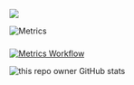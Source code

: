 
![](https://komarev.com/ghpvc/?username=vlakir)

![Metrics](https://metrics.lecoq.io/vlakir?template=classic&languages=1&introduction=1&lines=1&habits=1&contributors=1&people=1&languages.limit=8&languages.sections=most-used&languages.colors=github&languages.threshold=0%25&languages.indepth=false&languages.recent.load=300&languages.recent.days=14&introduction.title=true&habits.from=200&habits.days=14&habits.facts=true&habits.charts=true&contributors.head=master&contributors.ignored=github-actions%5Bbot%5D%2C%20dependabot%5Bbot%5D%2C%20dependabot-preview%5Bbot%5D&contributors.contributions=false&people.limit=24&people.size=28&people.types=followers%2C%20following&people.identicons=false&people.shuffle=false&config.timezone=Europe%2FMoscow)
###
[![Metrics Workflow](https://github.com/vlakir/vlakir/actions/workflows/WF-METRICS.yml/badge.svg)](https://github.com/vlakir/vlakir/actions/workflows/WF-METRICS.yml)

![this repo owner GitHub stats](https://github-readme-stats.vercel.app/api?username=vlakir&count_private=true)
